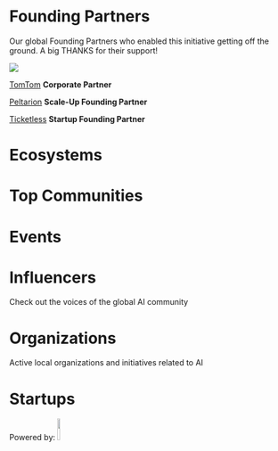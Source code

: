 <!-- TITLE: AI WIKI -->




<div class=status>

</div>

# Founding Partners

Our global Founding Partners who enabled this initiative getting off the ground. A big THANKS for their support!
<div class=partners>
<img src="/images/Partners.png">

[TomTom](https://www.tomtom.com/)
<strong>Corporate Partner</strong>

[Peltarion](https://peltarion.com/)
<strong>Scale-Up Founding Partner</strong>

[Ticketless](https://ticketless.ai/)
<strong>Startup Founding Partner</strong>

</div>

# Ecosystems

<div class=ecosystems>

</div>


# Top Communities
<div class=groups>

</div>

# Events
<div class=events>

</div>

# Influencers
Check out the voices of the global AI community
<div class=influencers>

</div>


<!-- WHEN ADDING NEW ORGANIZATIONS PLEASE FOLLOW THIS SCHEMA
#### Organization_Name
Organization_Category
**Organizer:** Name_Of_Organization_Leader
Link_To_Organization's_Website_or_Page
**Description:** Organization's_Description
NOT FOLLOWING THIS SCHEMA WILL RESULT IN INACCURACY IN DATABASE SO BE CAREFUL!
EVERY CHARACTER LIKE # AND * ARE VITAL, SO WE ADVISE YOU TO COPY THE SCHEMA AND JUST FILL IN THE DATA IN POSITION
BETWEEN EVERY ORGANIZATION SCHEMA SHOULD BE BLANK LINE -->

# Organizations
Active local organizations and initiatives related to AI
<div class=organizations>

</div>

# Startups
<div class=logoCB>
Powered by: <a href="https://crunchbase.com/"><img src="/images/Crunchbase_logo_crop.png" style="width:10%;"/></a>
</div>
<div class=startups>

</div>



